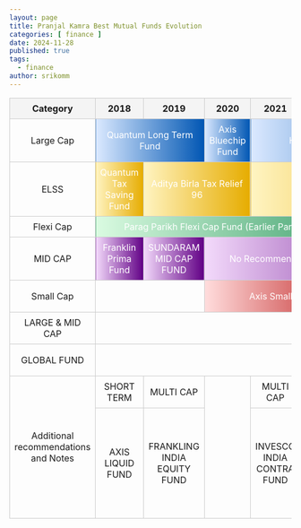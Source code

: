 ```yaml
---
layout: page
title: Pranjal Kamra Best Mutual Funds Evolution
categories: [ finance ]
date: 2024-11-28
published: true
tags:
  - finance
author: srikomm
---
```


<table>
        <thead>
            <tr>
                <th>Category</th>
                <th>2018</th>
                <th>2019</th>
                <th>2020</th>
                <th>2021</th>
                <th>2022</th>
                <th>2023</th>
                <th>2024</th>
                <th>2025</th>
            </tr>
        </thead>
        <tbody>
            <tr>
                <td>Large Cap</td>
                <td class="large-cap" colspan="2">Quantum Long Term Fund</td>
                <td class="large-cap">Axis Bluechip Fund</td>
                <td class="large-cap" colspan="5">HDFC Index Fund - Sensex Plan</td>
            </tr>
            <tr>
                <td>ELSS</td>
                <td class="elss">Quantum Tax Saving Fund</td>
                <td class="elss" colspan="2">Aditya Birla Tax Relief 96</td>
                <td class="elss" colspan="5">Mirae Asset Tax Saver Fund</td>
            </tr>
            <tr>
                <td>Flexi Cap</td>
                <td class="flexi-cap" colspan="8">Parag Parikh Flexi Cap Fund (Earlier Parag Parikh Long Term Equity Fund)</td>
            </tr>
            <tr>
                <td>MID CAP</td>
                <td class="mid-cap">Franklin Prima Fund</td>
                <td class="mid-cap">SUNDARAM MID CAP FUND</td>
                <td class="mid-cap" colspan="6">No Recommendation due to 101-250 companies</td>
            </tr>
            <tr>
                <td>Small Cap</td>
                <td colspan="2"></td>
                <td class="small-cap" colspan="4">Axis Small Cap Fund</td>
                <td class="small-cap" colspan="2">No Recommendation</td>
            </tr>
            <tr>
                <td>LARGE & MID CAP</td>
                <td colspan="4"></td>
                <td class="large-and-mid-cap" colspan="4">KOTAK EQUITY OPPORTUNITIES FUND</td>
            </tr>
            <tr>
                <td>GLOBAL FUND</td>
                <td colspan="4"></td>
                <td class="global" colspan="3">MIRAE ASSET NYSE FANG+ TECH ETF</td>
                <td></td>
            </tr>
            <tr>
                <td rowspan="2">Additional <br>recommendations<br>and Notes</td>
                <td>SHORT TERM</td>
                <td>MULTI CAP</td>
                <td rowspan="2"></td>
                <td>MULTI CAP</td>
                <td rowspan="2">*ELSS fund was</td>
                <td>ELSS</td>
                <td>ELSS</td>
                <td rowspan="2"></td>
            </tr>
            <tr>
                <td>AXIS LIQUID FUND</td>
                <td>FRANKLING INDIA EQUITY FUND</td>
                <td>INVESCO INDIA CONTRA FUND</td>
                <td>AXIS LONG TERM EQUITY FUND <br> PARIKH TAX SAVER FUND</td>
                <td>PARAG PARIKH TAX SAVER FUND</td>
            </tr>
        </tbody>
    </table>

<style>
    table {
        width: 100%;
        border-collapse: collapse;
        text-align: center;
    }
    th, td {
        border: 1px solid #ccc;
        padding: 8px;
    }
    th {
        background-color: #f4f4f4;
        font-weight: bold;
    }

    .large-cap {
        background: linear-gradient(to right, #dbe9ff, #0056b3);
        color: white;
    }
    .elss {
        background: linear-gradient(to right, #fff4c2, #e6ac00);
        color: white;
    }
    .flexi-cap {
        background: linear-gradient(to right, #dafbe1, #007a3d);
        color: white;
    }
    .mid-cap {
        background: linear-gradient(to right, #f3dafb, #610085);
        color: white;
    }
    .small-cap {
        background: linear-gradient(to right, #ffdddd, #b30000);
        color: white;
    }
</style>
